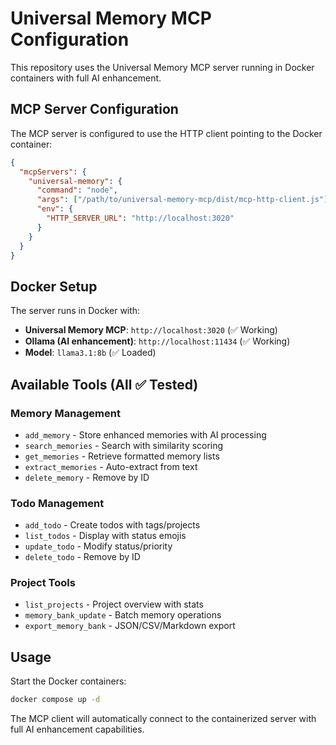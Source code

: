 # Universal Memory MCP Configuration

This repository uses the Universal Memory MCP server running in Docker containers with full AI enhancement.

## MCP Server Configuration

The MCP server is configured to use the HTTP client pointing to the Docker container:

```json
{
  "mcpServers": {
    "universal-memory": {
      "command": "node",
      "args": ["/path/to/universal-memory-mcp/dist/mcp-http-client.js"],
      "env": {
        "HTTP_SERVER_URL": "http://localhost:3020"
      }
    }
  }
}
```

## Docker Setup

The server runs in Docker with:
- **Universal Memory MCP**: `http://localhost:3020` (✅ Working)
- **Ollama (AI enhancement)**: `http://localhost:11434` (✅ Working)
- **Model**: `llama3.1:8b` (✅ Loaded)

## Available Tools (All ✅ Tested)

### Memory Management
- `add_memory` - Store enhanced memories with AI processing
- `search_memories` - Search with similarity scoring
- `get_memories` - Retrieve formatted memory lists
- `extract_memories` - Auto-extract from text
- `delete_memory` - Remove by ID

### Todo Management  
- `add_todo` - Create todos with tags/projects
- `list_todos` - Display with status emojis
- `update_todo` - Modify status/priority
- `delete_todo` - Remove by ID

### Project Tools
- `list_projects` - Project overview with stats
- `memory_bank_update` - Batch memory operations
- `export_memory_bank` - JSON/CSV/Markdown export

## Usage

Start the Docker containers:
```bash
docker compose up -d
```

The MCP client will automatically connect to the containerized server with full AI enhancement capabilities.